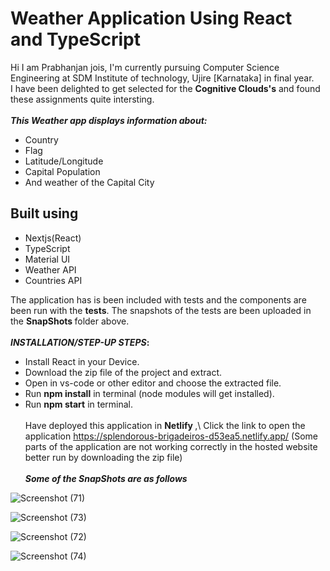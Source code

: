 # Weather Application Using React and TypeScript

Hi I am Prabhanjan jois, I'm currently pursuing Computer Science Engineering at SDM Institute of technology, Ujire [Karnataka] in final year.\
I have been delighted to get selected for the <b>Cognitive Clouds's</b> and found these assignments quite intersting.
\
\
<b>_This Weather app displays information about:_</b>
* Country
* Flag
* Latitude/Longitude 
* Capital Population
* And weather of the Capital City

## Built using

- Nextjs(React)
- TypeScript
- Material UI
- Weather API
- Countries API

The application has is been included with tests and the components are been run with the <b>tests</b>. The snapshots of the tests are been uploaded in the <b> SnapShots </b> folder above.
\
\
<b>_INSTALLATION/STEP-UP STEPS_:</b>
  * Install React in your Device.
  * Download the zip file of the project and extract.
  * Open in vs-code or other editor and choose the extracted file.
  * Run <b>npm install</b> in terminal (node modules will get installed).
  * Run <b>npm start</b> in terminal.
  \
  \
Have deployed this application in <b> Netlify </b>,\ Click the link to open the application https://splendorous-brigadeiros-d53ea5.netlify.app/
(Some parts of the application are not working correctly in the hosted website better run by downloading the zip file)
\
\
<b>_Some of the SnapShots are as follows_</b>


![Screenshot (71)](https://user-images.githubusercontent.com/72604642/166924465-4adc27e5-ac89-4ee0-8cf2-43564a2adf63.png)




![Screenshot (73)](https://user-images.githubusercontent.com/72604642/166924773-52e3c79f-c3e9-4f75-a3a4-8e2c24ebf43f.png)


![Screenshot (72)](https://user-images.githubusercontent.com/72604642/166924836-662471d2-72e0-4838-98f0-0878e76032e0.png)


![Screenshot (74)](https://user-images.githubusercontent.com/72604642/166924892-55d8f802-7628-4ba8-b100-56b8aefaaca8.png)
